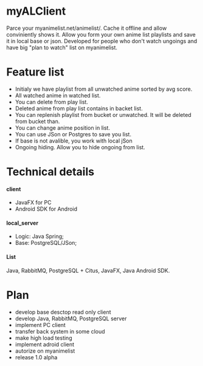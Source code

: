 # myALClient
Parce your myanimelist.net/animelist/. Cache it offline and allow conviniently shows it.
Allow you form your own anime list playlists and save it in local base or json.
Developed for people who don't watch ungoings and have big "plan to watch" list on myanimelist. 

# Feature list
- Initialy we have playlist from all unwatched anime sorted by avg score.
- All watched anime in watched list.
- You can delete from play list.
- Deleted anime from play list contains in backet list.
- You can replenish playlist from bucket or unwatched. It will be deleted from bucket than.
- You can change anime position in list.
- You can use JSon or Postgres to save you list.
- If base is not avalible, you work with local jSon
- Ongoing hiding. Allow you to hide ongoing from list.

# Technical details
#### client
- JavaFX for PC
- Android SDK for Android
#### local_server 
- Logic: Java Spring;
- Base: PostgreSQL/JSon;
#### List
Java, RabbitMQ, PostgreSQL + Citus, JavaFX, Java Android SDK.

# Plan
- develop base desctop read only client
- develop Java, RabbitMQ, PostgreSQL server
- implement PC client 
- transfer back system in some cloud
- make high load testing
- implement adroid client
- autorize on myanimelist
- release 1.0 alpha

